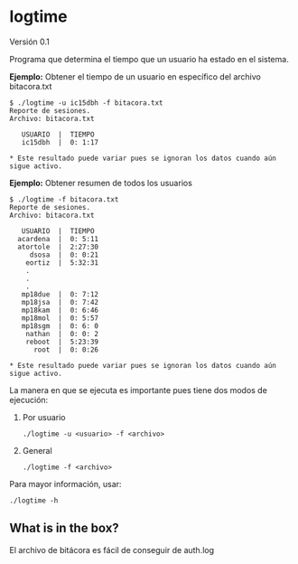 # logtime

Versión 0.1

Programa que determina el tiempo que un usuario ha estado en el sistema.

**Ejemplo:** Obtener el tiempo de un usuario en específico del archivo bitacora.txt

```shell
$ ./logtime -u ic15dbh -f bitacora.txt                                                                                                          
Reporte de sesiones.
Archivo: bitacora.txt

   USUARIO 	|  TIEMPO
   ic15dbh 	|  0: 1:17

* Este resultado puede variar pues se ignoran los datos cuando aún sigue activo.

```

**Ejemplo:** Obtener resumen de todos los usuarios

```shell
$ ./logtime -f bitacora.txt                                                                                                          
Reporte de sesiones.
Archivo: bitacora.txt

   USUARIO 	|  TIEMPO
  acardena 	|  0: 5:11
  atortole 	|  2:27:30
     dsosa 	|  0: 0:21
    eortiz 	|  5:32:31
    .
    .
    .
   mp18due 	|  0: 7:12
   mp18jsa 	|  0: 7:42
   mp18kam 	|  0: 6:46
   mp18mol 	|  0: 5:57
   mp18sgm 	|  0: 6: 0
    nathan 	|  0: 0: 2
    reboot 	|  5:23:39
      root 	|  0: 0:26

* Este resultado puede variar pues se ignoran los datos cuando aún sigue activo.

```

La manera en que se ejecuta es importante pues tiene dos modos de ejecución: 

1. Por usuario

   ```shell
   ./logtime -u <usuario> -f <archivo>  
   ```

2. General

   ```shell
   ./logtime -f <archivo>  
   ```

Para mayor información, usar: 

```shell
./logtime -h
```

## What is in the box?

El archivo de bitácora es fácil de conseguir de auth.log